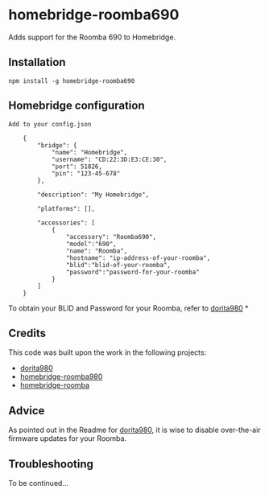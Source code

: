 homebridge-roomba690
=========

Adds support for the Roomba 690 to Homebridge.

## Installation

  `npm install -g homebridge-roomba690`

## Homebridge configuration

	Add to your config.json
```
	{
	    "bridge": {
	        "name": "Homebridge",
	        "username": "CD:22:3D:E3:CE:30",
	        "port": 51826,
	        "pin": "123-45-678"
	    },

	    "description": "My Homebridge",

	    "platforms": [],

	    "accessories": [
	        {
	            "accessory": "Roomba690",
	            "model":"690",            
	            "name": "Roomba",
	            "hostname": "ip-address-of-your-roomba",            
	            "blid":"blid-of-your-roomba",
	            "password":"password-for-your-roomba"
	        }
	    ]
	}
```
To obtain your BLID and Password for your Roomba, refer to [dorita980](https://github.com/koalazak/dorita980#how-to-get-your-usernameblid-and-password)
 *
## Credits

This code was built upon the work in the following projects:

* [dorita980](https://github.com/koalazak/dorita980)
* [homebridge-roomba980](https://github.com/steedferns/homebridge-roomba980)
* [homebridge-roomba](https://github.com/umesan/homebridge-roomba)

## Advice

As pointed out in the Readme for [dorita980](https://github.com/koalazak/dorita980), it is wise to disable over-the-air firmware updates for your Roomba.

## Troubleshooting

To be continued...
